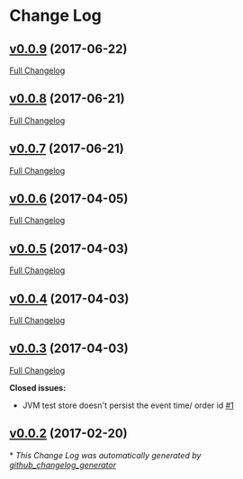 # Change Log

## [v0.0.9](https://github.com/muoncore/test-event-stores/tree/v0.0.9) (2017-06-22)
[Full Changelog](https://github.com/muoncore/test-event-stores/compare/v0.0.8...v0.0.9)

## [v0.0.8](https://github.com/muoncore/test-event-stores/tree/v0.0.8) (2017-06-21)
[Full Changelog](https://github.com/muoncore/test-event-stores/compare/v0.0.7...v0.0.8)

## [v0.0.7](https://github.com/muoncore/test-event-stores/tree/v0.0.7) (2017-06-21)
[Full Changelog](https://github.com/muoncore/test-event-stores/compare/v0.0.6...v0.0.7)

## [v0.0.6](https://github.com/muoncore/test-event-stores/tree/v0.0.6) (2017-04-05)
[Full Changelog](https://github.com/muoncore/test-event-stores/compare/v0.0.5...v0.0.6)

## [v0.0.5](https://github.com/muoncore/test-event-stores/tree/v0.0.5) (2017-04-03)
[Full Changelog](https://github.com/muoncore/test-event-stores/compare/v0.0.4...v0.0.5)

## [v0.0.4](https://github.com/muoncore/test-event-stores/tree/v0.0.4) (2017-04-03)
[Full Changelog](https://github.com/muoncore/test-event-stores/compare/v0.0.3...v0.0.4)

## [v0.0.3](https://github.com/muoncore/test-event-stores/tree/v0.0.3) (2017-04-03)
[Full Changelog](https://github.com/muoncore/test-event-stores/compare/v0.0.2...v0.0.3)

**Closed issues:**

- JVM test store doesn't persist the event time/ order id [\#1](https://github.com/muoncore/test-event-stores/issues/1)

## [v0.0.2](https://github.com/muoncore/test-event-stores/tree/v0.0.2) (2017-02-20)


\* *This Change Log was automatically generated by [github_changelog_generator](https://github.com/skywinder/Github-Changelog-Generator)*